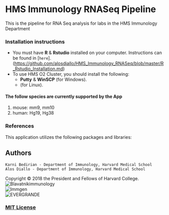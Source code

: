 # HMS Immunology RNASeq Pipeline
This is the pipeline for RNA Seq analysis for labs in the HMS Immunology Department



### Installation instructions
- You must have **R** & **Rstudio** installed on your computer. Instructions can be found in [`here`].(https://github.com/alosdiallo/HMS_Immunology_RNASeq/blob/master/R_Rstudio_Installation.md)
- To use HMS O2 Cluster, you should install the following:
	- **Putty** & **WinSCP** (for Windows).
	- (for Linux). 


#### The follow species are currently supported by the App
1. mouse: mm9, mm10 <br>
2. human: Hg19, Hg38 <br>


### References
This application utilizes the following packages and libraries:<br>



Authors
--------------------
	Karni Bedirian - Department of Immunology, Harvard Medical School
	Alos Diallo - Department of Immunology, Harvard Medical School
  	
Copyright © 2018 the President and Fellows of Harvard College.
![Blavatnikimmunology](https://storage.googleapis.com/gencode_ch_data/Blavatnikimmunology.jpg)  
![Immgen](https://storage.googleapis.com/gencode_ch_data/immgen.png)  
![EVERGRANDE](https://storage.googleapis.com/gencode_ch_data/evergrande_logo_footer2.png)

### [MIT License](https://github.com/alosdiallo/HiC_Network_Viz_tool/blob/master/Licence.txt)

